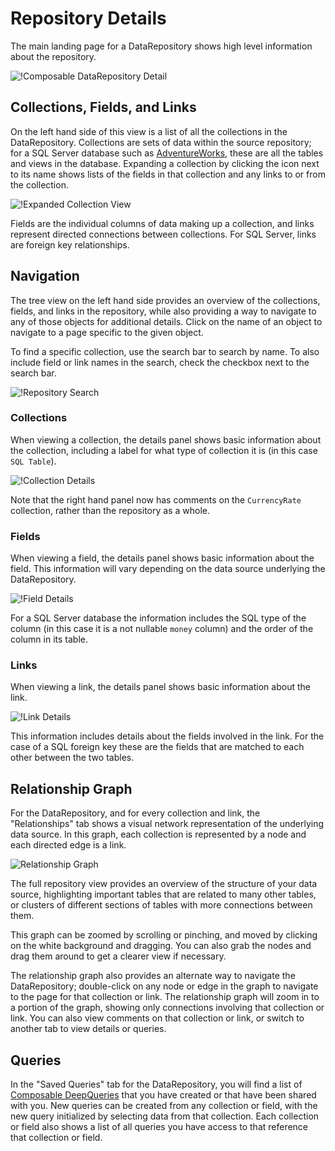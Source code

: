 # Repository Details

The main landing page for a DataRepository shows high level information about the repository.

![!Composable DataRepository Detail](img/Repo_Details.png)

## Collections, Fields, and Links

On the left hand side of this view is a list of all the collections in the DataRepository. Collections are sets of data within the source repository; for a SQL Server database such as [AdventureWorks](https://docs.microsoft.com/en-us/sql/samples/adventureworks-install-configure), these are all the tables and views in the database. Expanding a collection by clicking the icon next to its name shows lists of the fields in that collection and any links to or from the collection.

![!Expanded Collection View](img/Collection_Treeview.png)

Fields are the individual columns of data making up a collection, and links represent directed connections between collections. For SQL Server, links are foreign key relationships.

## Navigation

The tree view on the left hand side provides an overview of the collections, fields, and links in the repository, while also providing a way to navigate to any of those objects for additional details. Click on the name of an object to navigate to a page specific to the given object.

To find a specific collection, use the search bar to search by name. To also include field or link names in the search, check the checkbox next to the search bar.

![!Repository Search](img/Treeview_Search.png)

### Collections

When viewing a collection, the details panel shows basic information about the collection, including a label for what type of collection it is (in this case `SQL Table`).

![!Collection Details](img/Collection_details.png)

Note that the right hand panel now has comments on the `CurrencyRate` collection, rather than the repository as a whole.

### Fields

When viewing a field, the details panel shows basic information about the field. This information will vary depending on the data source underlying the DataRepository.

![!Field Details](img/Field_details.png)

For a SQL Server database the information includes the SQL type of the column (in this case it is a not nullable `money` column) and the order of the column in its table.

### Links

When viewing a link, the details panel shows basic information about the link.

![!Link Details](img/Link_details.png)

This information includes details about the fields involved in the link. For the case of a SQL foreign key these are the fields that are matched to each other between the two tables.

## Relationship Graph

For the DataRepository, and for every collection and link, the "Relationships" tab shows a visual network representation of the underlying data source. In this graph, each collection is represented by a node and each directed edge is a link.

![Relationship Graph](img/Relationship_Graph.png)

The full repository view provides an overview of the structure of your data source, highlighting important tables that are related to many other tables, or clusters of different sections of tables with more connections between them.

This graph can be zoomed by scrolling or pinching, and moved by clicking on the white background and dragging. You can also grab the nodes and drag them around to get a clearer view if necessary.

The relationship graph also provides an alternate way to navigate the DataRepository; double-click on any node or edge in the graph to navigate to the page for that collection or link. The relationship graph will zoom in to a portion of the graph, showing only connections involving that collection or link. You can also view comments on that collection or link, or switch to another tab to view details or queries.

## Queries

In the "Saved Queries" tab for the DataRepository, you will find a list of [Composable DeepQueries](./DeepQuery-Overview.md) that you have created or that have been shared with you. New queries can be created from any collection or field, with the new query initialized by selecting data from that collection. Each collection or field also shows a list of all queries you have access to that reference that collection or field.